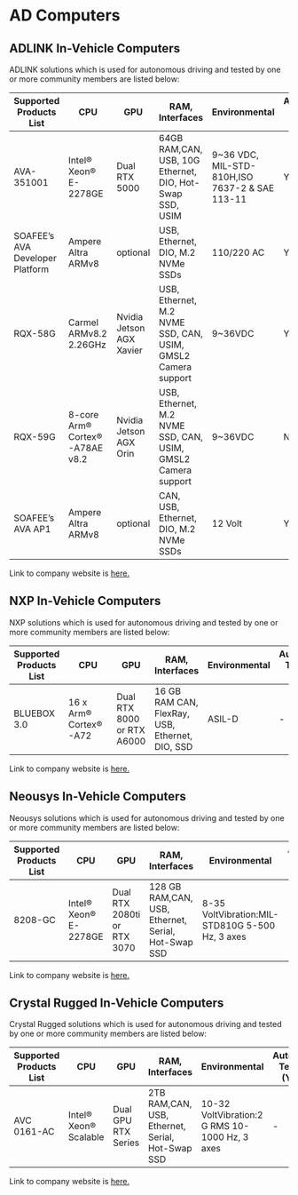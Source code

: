 # AD Computers

## **ADLINK In-Vehicle Computers**

ADLINK solutions which is used for autonomous driving and tested by one or more community members are listed below:

  <!-- cspell: ignore Altra BLUEBOX  -->

| Supported Products List         | CPU                            | GPU                      | RAM, Interfaces                                              | Environmental                                  | Autoware Tested (Y/N) |
| ------------------------------- | ------------------------------ | ------------------------ | ------------------------------------------------------------ | ---------------------------------------------- | --------------------- |
| AVA-351001                      | Intel® Xeon® E-2278GE          | Dual RTX 5000            | 64GB RAM,CAN, USB, 10G Ethernet, DIO, Hot-Swap SSD, USIM     | 9~36 VDC, MIL-STD-810H,ISO 7637-2 & SAE 113-11 | Y                     |
| SOAFEE’s AVA Developer Platform | Ampere Altra ARMv8             | optional                 | USB, Ethernet, DIO, M.2 NVMe SSDs                            | 110/220 AC                                     | Y                     |
| RQX-58G                     | Carmel ARMv8.2 2.26GHz         | Nvidia Jetson AGX Xavier | USB, Ethernet, M.2 NVME SSD, CAN, USIM, GMSL2 Camera support | 9~36VDC                                        | Y                     |
| RQX-59G                     | 8-core Arm® Cortex®-A78AE v8.2 | Nvidia Jetson AGX Orin   | USB, Ethernet, M.2 NVME SSD, CAN, USIM, GMSL2 Camera support | 9~36VDC                                        | N                     |
| SOAFEE’s AVA AP1                | Ampere Altra ARMv8             | optional                 | CAN, USB, Ethernet, DIO, M.2 NVMe SSDs                       | 12 Volt                                        | Y                     |

Link to company website is [here.](https://www.adlinktech.com/en/Connected-Autonomous-Vehicle-Solutions)

## **NXP In-Vehicle Computers**

NXP solutions which is used for autonomous driving and tested by one or more community members are listed below:

| Supported Products List | CPU                   | GPU                        | RAM, Interfaces                                 | Environmental | Autoware Tested (Y/N) |
| ----------------------- | --------------------- | -------------------------- | ----------------------------------------------- | ------------- | --------------------- |
| BLUEBOX 3.0             | 16 x Arm® Cortex®-A72 | Dual RTX 8000 or RTX A6000 | 16 GB RAM CAN, FlexRay, USB, Ethernet, DIO, SSD | ASIL-D        | -                     |

Link to company website is [here.](https://www.nxp.com/design/designs/bluebox-3-0-automotive-high-performance-compute-ahpc-development-platform:BlueBox)

## **Neousys In-Vehicle Computers**

Neousys solutions which is used for autonomous driving and tested by one or more community members are listed below:

| Supported Products List | CPU                   | GPU                         | RAM, Interfaces                                     | Environmental                                   | Autoware Tested (Y/N) |
| ----------------------- | --------------------- | --------------------------- | --------------------------------------------------- | ----------------------------------------------- | --------------------- |
| 8208-GC                 | Intel® Xeon® E-2278GE | Dual RTX 2080ti or RTX 3070 | 128 GB RAM,CAN, USB, Ethernet, Serial, Hot-Swap SSD | 8-35 VoltVibration:MIL-STD810G 5-500 Hz, 3 axes | -                     |

Link to company website is [here.](http://bit.ly/neousys8208GC)

## **Crystal Rugged In-Vehicle Computers**

Crystal Rugged solutions which is used for autonomous driving and tested by one or more community members are listed below:

| Supported Products List | CPU                   | GPU                 | RAM, Interfaces                                  | Environmental                                  | Autoware Tested (Y/N) |
| ----------------------- | --------------------- | ------------------- | ------------------------------------------------ | ---------------------------------------------- | --------------------- |
| AVC 0161-AC             | Intel® Xeon® Scalable | Dual GPU RTX Series | 2TB RAM,CAN, USB, Ethernet, Serial, Hot-Swap SSD | 10-32 VoltVibration:2 G RMS 10-1000 Hz, 3 axes | -                     |

Link to company website is [here.](https://www.crystalrugged.com/product/AVC0161-Ai-Autonomy-Solution/)
